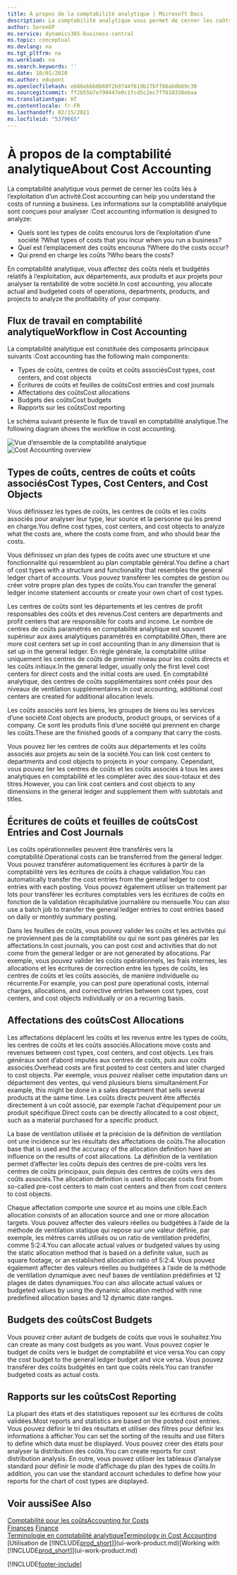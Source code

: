 ```yaml
---
title: À propos de la comptabilité analytique | Microsoft Docs
description: La comptabilité analytique vous permet de cerner les coûts liés à l’exploitation d’un activié.
author: SorenGP
ms.service: dynamics365-business-central
ms.topic: conceptual
ms.devlang: na
ms.tgt_pltfrm: na
ms.workload: na
ms.search.keywords: ''
ms.date: 10/01/2020
ms.author: edupont
ms.openlocfilehash: eb86ebbb8b60f2b9744f619b27bff86ab0b69c30
ms.sourcegitcommit: ff2b55b7e790447e0c1fcd5c2ec7f7610338ebaa
ms.translationtype: HT
ms.contentlocale: fr-FR
ms.lasthandoff: 02/15/2021
ms.locfileid: "5379665"
---
```

# <a name="about-cost-accounting"></a><span data-ttu-id="660c7-103">À propos de la comptabilité analytique</span><span class="sxs-lookup"><span data-stu-id="660c7-103">About Cost Accounting</span></span>
<span data-ttu-id="660c7-104">La comptabilité analytique vous permet de cerner les coûts liés à l’exploitation d’un activité.</span><span class="sxs-lookup"><span data-stu-id="660c7-104">Cost accounting can help you understand the costs of running a business.</span></span> <span data-ttu-id="660c7-105">Les informations sur la comptabilité analytique sont conçues pour analyser :</span><span class="sxs-lookup"><span data-stu-id="660c7-105">Cost accounting information is designed to analyze:</span></span>  

-   <span data-ttu-id="660c7-106">Quels sont les types de coûts encourus lors de l’exploitation d’une société ?</span><span class="sxs-lookup"><span data-stu-id="660c7-106">What types of costs that you incur when you run a business?</span></span>  
-   <span data-ttu-id="660c7-107">Quel est l’emplacement des coûts encourus ?</span><span class="sxs-lookup"><span data-stu-id="660c7-107">Where do the costs occur?</span></span>  
-   <span data-ttu-id="660c7-108">Qui prend en charge les coûts ?</span><span class="sxs-lookup"><span data-stu-id="660c7-108">Who bears the costs?</span></span>  

<span data-ttu-id="660c7-109">En comptabilité analytique, vous affectez des coûts réels et budgétés relatifs à l’exploitation, aux départements, aux produits et aux projets pour analyser la rentabilité de votre société.</span><span class="sxs-lookup"><span data-stu-id="660c7-109">In cost accounting, you allocate actual and budgeted costs of operations, departments, products, and projects to analyze the profitability of your company.</span></span>  

## <a name="workflow-in-cost-accounting"></a><span data-ttu-id="660c7-110">Flux de travail en comptabilité analytique</span><span class="sxs-lookup"><span data-stu-id="660c7-110">Workflow in Cost Accounting</span></span>  
<span data-ttu-id="660c7-111">La comptabilité analytique est constituée des composants principaux suivants :</span><span class="sxs-lookup"><span data-stu-id="660c7-111">Cost accounting has the following main components:</span></span>  

-   <span data-ttu-id="660c7-112">Types de coûts, centres de coûts et coûts associés</span><span class="sxs-lookup"><span data-stu-id="660c7-112">Cost types, cost centers, and cost objects</span></span>  
-   <span data-ttu-id="660c7-113">Écritures de coûts et feuilles de coûts</span><span class="sxs-lookup"><span data-stu-id="660c7-113">Cost entries and cost journals</span></span>  
-   <span data-ttu-id="660c7-114">Affectations des coûts</span><span class="sxs-lookup"><span data-stu-id="660c7-114">Cost allocations</span></span>  
-   <span data-ttu-id="660c7-115">Budgets des coûts</span><span class="sxs-lookup"><span data-stu-id="660c7-115">Cost budgets</span></span>
-   <span data-ttu-id="660c7-116">Rapports sur les coûts</span><span class="sxs-lookup"><span data-stu-id="660c7-116">Cost reporting</span></span>  

<span data-ttu-id="660c7-117">Le schéma suivant présente le flux de travail en comptabilité analytique.</span><span class="sxs-lookup"><span data-stu-id="660c7-117">The following diagram shows the workflow in cost accounting.</span></span>  

<span data-ttu-id="660c7-118">![Vue d’ensemble de la comptabilité analytique](media/costaccountingoverview.png "CostAccountingOverview")</span><span class="sxs-lookup"><span data-stu-id="660c7-118">![Cost Accounting overview](media/costaccountingoverview.png "CostAccountingOverview")</span></span>  

## <a name="cost-types-cost-centers-and-cost-objects"></a><span data-ttu-id="660c7-119">Types de coûts, centres de coûts et coûts associés</span><span class="sxs-lookup"><span data-stu-id="660c7-119">Cost Types, Cost Centers, and Cost Objects</span></span>  
<span data-ttu-id="660c7-120">Vous définissez les types de coûts, les centres de coûts et les coûts associés pour analyser leur type, leur source et la personne qui les prend en charge.</span><span class="sxs-lookup"><span data-stu-id="660c7-120">You define cost types, cost centers, and cost objects to analyze what the costs are, where the costs come from, and who should bear the costs.</span></span>  

<span data-ttu-id="660c7-121">Vous définissez un plan des types de coûts avec une structure et une fonctionnalité qui ressemblent au plan comptable général.</span><span class="sxs-lookup"><span data-stu-id="660c7-121">You define a chart of cost types with a structure and functionality that resembles the general ledger chart of accounts.</span></span> <span data-ttu-id="660c7-122">Vous pouvez transférer les comptes de gestion ou créer votre propre plan des types de coûts.</span><span class="sxs-lookup"><span data-stu-id="660c7-122">You can transfer the general ledger income statement accounts or create your own chart of cost types.</span></span>  

<span data-ttu-id="660c7-123">Les centres de coûts sont les départements et les centres de profit responsables des coûts et des revenus.</span><span class="sxs-lookup"><span data-stu-id="660c7-123">Cost centers are departments and profit centers that are responsible for costs and income.</span></span> <span data-ttu-id="660c7-124">Le nombre de centres de coûts paramétrés en comptabilité analytique est souvent supérieur aux axes analytiques paramétrés en comptabilité.</span><span class="sxs-lookup"><span data-stu-id="660c7-124">Often, there are more cost centers set up in cost accounting than in any dimension that is set up in the general ledger.</span></span> <span data-ttu-id="660c7-125">En règle générale, la comptabilité utilise uniquement les centres de coûts de premier niveau pour les coûts directs et les coûts initiaux.</span><span class="sxs-lookup"><span data-stu-id="660c7-125">In the general ledger, usually only the first level cost centers for direct costs and the initial costs are used.</span></span> <span data-ttu-id="660c7-126">En comptabilité analytique, des centres de coûts supplémentaires sont créés pour des niveaux de ventilation supplémentaires.</span><span class="sxs-lookup"><span data-stu-id="660c7-126">In cost accounting, additional cost centers are created for additional allocation levels.</span></span>  

<span data-ttu-id="660c7-127">Les coûts associés sont les biens, les groupes de biens ou les services d’une société.</span><span class="sxs-lookup"><span data-stu-id="660c7-127">Cost objects are products, product groups, or services of a company.</span></span> <span data-ttu-id="660c7-128">Ce sont les produits finis d’une société qui prennent en charge les coûts.</span><span class="sxs-lookup"><span data-stu-id="660c7-128">These are the finished goods of a company that carry the costs.</span></span>  

<span data-ttu-id="660c7-129">Vous pouvez lier les centres de coûts aux départements et les coûts associés aux projets au sein de la société.</span><span class="sxs-lookup"><span data-stu-id="660c7-129">You can link cost centers to departments and cost objects to projects in your company.</span></span> <span data-ttu-id="660c7-130">Cependant, vous pouvez lier les centres de coûts et les coûts associés à tous les axes analytiques en comptabilité et les compléter avec des sous-totaux et des titres.</span><span class="sxs-lookup"><span data-stu-id="660c7-130">However, you can link cost centers and cost objects to any dimensions in the general ledger and supplement them with subtotals and titles.</span></span>  

## <a name="cost-entries-and-cost-journals"></a><span data-ttu-id="660c7-131">Écritures de coûts et feuilles de coûts</span><span class="sxs-lookup"><span data-stu-id="660c7-131">Cost Entries and Cost Journals</span></span>  
<span data-ttu-id="660c7-132">Les coûts opérationnelles peuvent être transférés vers la comptabilité.</span><span class="sxs-lookup"><span data-stu-id="660c7-132">Operational costs can be transferred from the general ledger.</span></span> <span data-ttu-id="660c7-133">Vous pouvez transférer automatiquement les écritures à partir de la comptabilité vers les écritures de coûts à chaque validation.</span><span class="sxs-lookup"><span data-stu-id="660c7-133">You can automatically transfer the cost entries from the general ledger to cost entries with each posting.</span></span> <span data-ttu-id="660c7-134">Vous pouvez également utiliser un traitement par lots pour transférer les écritures comptables vers les écritures de coûts en fonction de la validation récapitulative journalière ou mensuelle.</span><span class="sxs-lookup"><span data-stu-id="660c7-134">You can also use a batch job to transfer the general ledger entries to cost entries based on daily or monthly summary posting.</span></span>  

<span data-ttu-id="660c7-135">Dans les feuilles de coûts, vous pouvez valider les coûts et les activités qui ne proviennent pas de la comptabilité ou qui ne sont pas générés par les affectations.</span><span class="sxs-lookup"><span data-stu-id="660c7-135">In cost journals, you can post cost and activities that do not come from the general ledger or are not generated by allocations.</span></span> <span data-ttu-id="660c7-136">Par exemple, vous pouvez valider les coûts opérationnels, les frais internes, les allocations et les écritures de correction entre les types de coûts, les centres de coûts et les coûts associés, de manière individuelle ou récurrente.</span><span class="sxs-lookup"><span data-stu-id="660c7-136">For example, you can post pure operational costs, internal charges, allocations, and corrective entries between cost types, cost centers, and cost objects individually or on a recurring basis.</span></span>  

## <a name="cost-allocations"></a><span data-ttu-id="660c7-137">Affectations des coûts</span><span class="sxs-lookup"><span data-stu-id="660c7-137">Cost Allocations</span></span>  
<span data-ttu-id="660c7-138">Les affectations déplacent les coûts et les revenus entre les types de coûts, les centres de coûts et les coûts associés.</span><span class="sxs-lookup"><span data-stu-id="660c7-138">Allocations move costs and revenues between cost types, cost centers, and cost objects.</span></span> <span data-ttu-id="660c7-139">Les frais généraux sont d’abord imputés aux centres de coûts, puis aux coûts associés.</span><span class="sxs-lookup"><span data-stu-id="660c7-139">Overhead costs are first posted to cost centers and later charged to cost objects.</span></span> <span data-ttu-id="660c7-140">Par exemple, vous pouvez réaliser cette imputation dans un département des ventes, qui vend plusieurs biens simultanément.</span><span class="sxs-lookup"><span data-stu-id="660c7-140">For example, this might be done in a sales department that sells several products at the same time.</span></span> <span data-ttu-id="660c7-141">Les coûts directs peuvent être affectés directement à un coût associé, par exemple l’achat d’équipement pour un produit spécifique.</span><span class="sxs-lookup"><span data-stu-id="660c7-141">Direct costs can be directly allocated to a cost object, such as a material purchased for a specific product.</span></span>  

<span data-ttu-id="660c7-142">La base de ventilation utilisée et la précision de la définition de ventilation ont une incidence sur les résultats des affectations de coûts.</span><span class="sxs-lookup"><span data-stu-id="660c7-142">The allocation base that is used and the accuracy of the allocation definition have an influence on the results of cost allocations.</span></span> <span data-ttu-id="660c7-143">La définition de la ventilation permet d’affecter les coûts depuis des centres de pré-coûts vers les centres de coûts principaux, puis depuis des centres de coûts vers des coûts associés.</span><span class="sxs-lookup"><span data-stu-id="660c7-143">The allocation definition is used to allocate costs first from so-called pre-cost centers to main cost centers and then from cost centers to cost objects.</span></span>  

<span data-ttu-id="660c7-144">Chaque affectation comporte une source et au moins une cible.</span><span class="sxs-lookup"><span data-stu-id="660c7-144">Each allocation consists of an allocation source and one or more allocation targets.</span></span> <span data-ttu-id="660c7-145">Vous pouvez affecter des valeurs réelles ou budgétées à l’aide de la méthode de ventilation statique qui repose sur une valeur définie, par exemple, les mètres carrés utilisés ou un ratio de ventilation prédéfini, comme 5:2:4.</span><span class="sxs-lookup"><span data-stu-id="660c7-145">You can allocate actual values or budgeted values by using the static allocation method that is based on a definite value, such as square footage, or an established allocation ratio of 5:2:4.</span></span> <span data-ttu-id="660c7-146">Vous pouvez également affecter des valeurs réelles ou budgétées à l’aide de la méthode de ventilation dynamique avec neuf bases de ventilation prédéfinies et 12 plages de dates dynamiques.</span><span class="sxs-lookup"><span data-stu-id="660c7-146">You can also allocate actual values or budgeted values by using the dynamic allocation method with nine predefined allocation bases and 12 dynamic date ranges.</span></span>  

## <a name="cost-budgets"></a><span data-ttu-id="660c7-147">Budgets des coûts</span><span class="sxs-lookup"><span data-stu-id="660c7-147">Cost Budgets</span></span>  
<span data-ttu-id="660c7-148">Vous pouvez créer autant de budgets de coûts que vous le souhaitez.</span><span class="sxs-lookup"><span data-stu-id="660c7-148">You can create as many cost budgets as you want.</span></span> <span data-ttu-id="660c7-149">Vous pouvez copier le budget de coûts vers le budget de comptabilité et vice versa.</span><span class="sxs-lookup"><span data-stu-id="660c7-149">You can copy the cost budget to the general ledger budget and vice versa.</span></span> <span data-ttu-id="660c7-150">Vous pouvez transférer des coûts budgétés en tant que coûts réels.</span><span class="sxs-lookup"><span data-stu-id="660c7-150">You can transfer budgeted costs as actual costs.</span></span>  

## <a name="cost-reporting"></a><span data-ttu-id="660c7-151">Rapports sur les coûts</span><span class="sxs-lookup"><span data-stu-id="660c7-151">Cost Reporting</span></span>  
<span data-ttu-id="660c7-152">La plupart des états et des statistiques reposent sur les écritures de coûts validées.</span><span class="sxs-lookup"><span data-stu-id="660c7-152">Most reports and statistics are based on the posted cost entries.</span></span> <span data-ttu-id="660c7-153">Vous pouvez définir le tri des résultats et utiliser des filtres pour définir les informations à afficher.</span><span class="sxs-lookup"><span data-stu-id="660c7-153">You can set the sorting of the results and use filters to define which data must be displayed.</span></span> <span data-ttu-id="660c7-154">Vous pouvez créer des états pour analyser la distribution des coûts.</span><span class="sxs-lookup"><span data-stu-id="660c7-154">You can create reports for cost distribution analysis.</span></span> <span data-ttu-id="660c7-155">En outre, vous pouvez utiliser les tableaux d’analyse standard pour définir le mode d’affichage du plan des types de coûts.</span><span class="sxs-lookup"><span data-stu-id="660c7-155">In addition, you can use the standard account schedules to define how your reports for the chart of cost types are displayed.</span></span>  

## <a name="see-also"></a><span data-ttu-id="660c7-156">Voir aussi</span><span class="sxs-lookup"><span data-stu-id="660c7-156">See Also</span></span>  
 [<span data-ttu-id="660c7-157">Comptabilité pour les coûts</span><span class="sxs-lookup"><span data-stu-id="660c7-157">Accounting for Costs</span></span>](finance-manage-cost-accounting.md)  
 <span data-ttu-id="660c7-158">[Finances](finance.md) </span><span class="sxs-lookup"><span data-stu-id="660c7-158">[Finance](finance.md) </span></span>  
 [<span data-ttu-id="660c7-159">Terminologie en comptabilité analytique</span><span class="sxs-lookup"><span data-stu-id="660c7-159">Terminology in Cost Accounting</span></span>](finance-terminology-in-cost-accounting.md)  
 <span data-ttu-id="660c7-160">[Utilisation de [!INCLUDE[prod_short](includes/prod_short.md)]](ui-work-product.md)</span><span class="sxs-lookup"><span data-stu-id="660c7-160">[Working with [!INCLUDE[prod_short](includes/prod_short.md)]](ui-work-product.md)</span></span>


[!INCLUDE[footer-include](includes/footer-banner.md)]